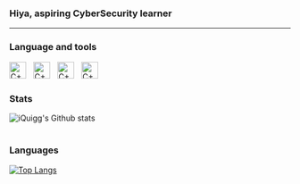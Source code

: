 ### Hiya, aspiring CyberSecurity learner

---

### Language and tools

<img align="left" alt="C++" width="30px" style="padding-right:10px;" src="https://cdn.jsdelivr.net/gh/devicons/devicon/icons/cplusplus/cplusplus-line.svg"/>
<img align="left" alt="C++" width="30px" style="padding-right:10px;" src="https://cdn.jsdelivr.net/gh/devicons/devicon/icons/bash/bash-plain.svg"/>
<img align="left" alt="C++" width="30px" style="padding-right:10px;" src="https://cdn.jsdelivr.net/gh/devicons/devicon/icons/visualstudio/visualstudio-plain.svg"/>
<img align="left" alt="C++" width="30px" style="padding-right:10px;" src="https://cdn.jsdelivr.net/gh/devicons/devicon/icons/linux/linux-original.svg"/>
<br />

#

### Stats

![iQuigg's Github stats](https://github-readme-stats.vercel.app/api?username=iQuigg&show_icons=true&theme=gruvbox)

#

### Languages

[![Top Langs](https://github-readme-stats.vercel.app/api/top-langs/?username=iQuigg)](https://github.com/anuraghazra/github-readme-stats)

#

